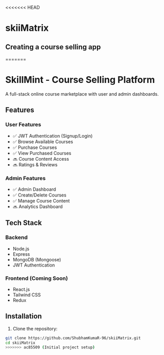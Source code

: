 <<<<<<< HEAD
# skiiMatrix
##  Creating a course selling app 
=======
# SkillMint - Course Selling Platform


A full-stack online course marketplace with user and admin dashboards.

## Features

### User Features
- ✅ JWT Authentication (Signup/Login)
- ✅ Browse Available Courses
- ✅ Purchase Courses
- ✅ View Purchased Courses
- 🔜 Course Content Access
- 🔜 Ratings & Reviews

### Admin Features
- ✅ Admin Dashboard
- ✅ Create/Delete Courses
- ✅ Manage Course Content
- 🔜 Analytics Dashboard

## Tech Stack

### Backend
- Node.js
- Express
- MongoDB (Mongoose)
- JWT Authentication

### Frontend (Coming Soon)
- React.js
- Tailwind CSS
- Redux

## Installation

1. Clone the repository:
```bash
git clone https://github.com/ShubhamKumaR-96/skiiMatrix.git
cd skiiMatrix
>>>>>>> ac85509 (Initial project setup)
